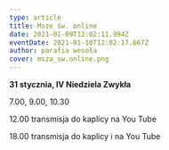 ```yaml
---
type: article
title: Msze św. online
date: 2021-01-09T12:02:11.994Z
eventDate: 2021-01-10T12:02:17.667Z
author: parafia wesoła
cover: msza_sw.online.png
---
```

<!--StartFragment-->

**31 stycznia, IV Niedziela Zwykła**

7.00, 9.00, 10.30

12.00 transmisja do kaplicy  na You Tube

18.00 transmisja do kaplicy i na You Tube

<!--EndFragment-->